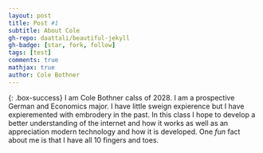 ```yaml
---
layout: post
title: Post #1
subtitle: About Cole 
gh-repo: daattali/beautiful-jekyll
gh-badge: [star, fork, follow]
tags: [test]
comments: true
mathjax: true
author: Cole Bothner
---
```


{: .box-success}
I am Cole Bothner calss of 2028. I am a prospective German and Economics major. I have little sweign expierence but I have expieremented with embrodery in the past. In this class I hope to develop a better understanding of the internet and how it works as well as an appreciation modern technology and how it is developed. One _fun_ fact about me is that I have all 10 fingers and toes. 

